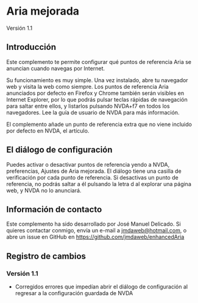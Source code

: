 # Aria mejorada
Versión 1.1

## Introducción

Este complemento te permite configurar qué puntos de referencia Aria se anuncian cuando navegas por Internet.

Su funcionamiento es muy simple. Una vez instalado, abre tu navegador web y visita la web como siempre. Los puntos de referencia Aria anunciados por defecto  en Firefox y Chrome también serán visibles en Internet Explorer, por lo que podrás pulsar teclas rápidas de navegación para saltar entre ellos, y listarlos pulsando NVDA+f7 en todos los navegadores. Lee la guía de usuario de NVDA para más información.

El complemento añade un punto de referencia extra que no viene incluido por defecto en NVDA, el artículo.

## El diálogo de configuración

Puedes activar o desactivar puntos de referencia yendo a NVDA, preferencias, Ajustes de Aria mejorada. El diálogo tiene una casilla de verificación por cada punto de referencia. Si desactivas un punto de referencia, no podrás saltar a él pulsando la letra d al explorar una página web, y NVDA no lo anunciará.

## Información de contacto

Este complemento ha sido desarrollado por José Manuel Delicado. Si quieres contactar conmigo, envía un e-mail a jmdaweb@hotmail.com, o abre un issue en GitHub en https://github.com/jmdaweb/enhancedAria

## Registro de cambios

### Versión 1.1

* Corregidos errores que impedían abrir el diálogo de configuración al regresar a la configuración guardada de NVDA

